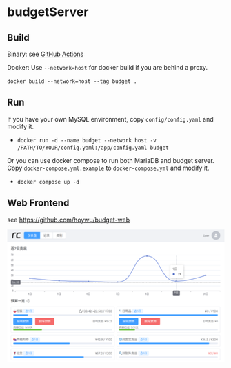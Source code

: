 # budgetServer

## Build

Binary: see [GitHub Actions](https://github.com/hoywu/budgetServer/actions)

Docker: Use `--network=host` for docker build if you are behind a proxy.

`docker build --network=host --tag budget .`

## Run

If you have your own MySQL environment, copy `config/config.yaml` and modify it.

- `docker run -d --name budget --network host -v /PATH/TO/YOUR/config.yaml:/app/config.yaml budget`

Or you can use docker compose to run both MariaDB and budget server. Copy `docker-compose.yml.example` to `docker-compose.yml` and modify it.

- `docker compose up -d`

## Web Frontend

see https://github.com/hoywu/budget-web

![desktop-shot](https://raw.githubusercontent.com/hoywu/budget-web/main/assets/desktop_shot.png)
